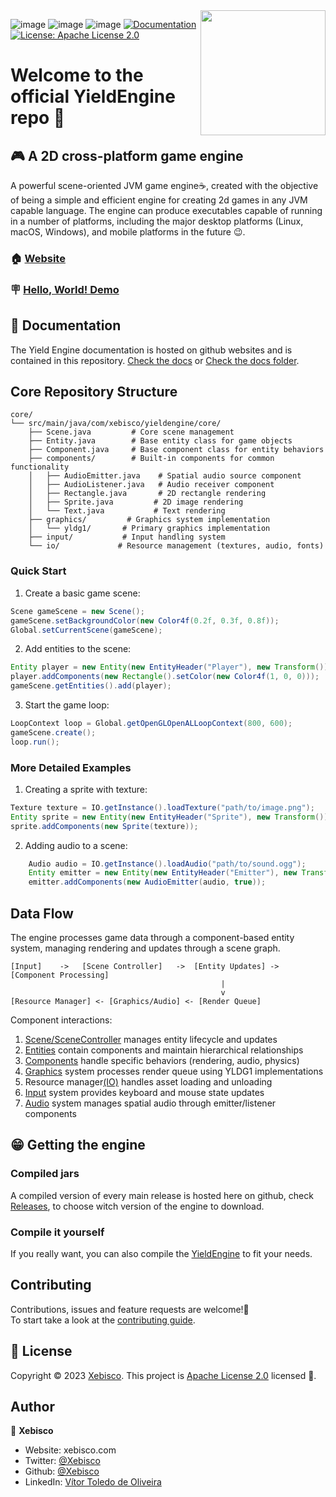 <img align="right" src="yieldIcon.png" height="200" width="200">

![image](https://img.shields.io/github/languages/top/xebisco/YieldEngine?style=round-square)
![image](https://img.shields.io/github/downloads/xebisco/YieldEngine/total?style=round-square)
![image](https://img.shields.io/github/contributors/xebisco/yieldengine?style=round-square)
  <a href="https://yield-proj.github.io/YieldEngine/index.html" target="_blank">
    <img alt="Documentation" src="https://img.shields.io/badge/documentation-javadoc-brightgreen.svg" />
  </a>
  <a href="http://www.apache.org/licenses/" target="_blank">
    <img alt="License: Apache License 2.0" src="https://img.shields.io/badge/License-Apache License 2.0-yellow.svg" />
  </a>

<h1>Welcome to the official YieldEngine repo 👋</h1>

## 🎮 A 2D cross-platform game engine
A powerful scene-oriented JVM game engine☕, created with the objective of being a simple and efficient engine for creating 2d games in any JVM capable language.
The engine can produce executables capable of running in a number of platforms, including the major desktop platforms (Linux, macOS, Windows), and mobile platforms in the future 😉.

### 🏠 [Website](https://yield.xebisco.com/)

### 🪧 [Hello, World! Demo](https://github.com/yield-proj/YieldEngine/tree/master/hello-world)


## 🪪 Documentation
The Yield Engine documentation is hosted on github websites and is contained in this repository. [Check the docs](https://yield-proj.github.io/YieldEngine/index.html) or [Check the docs folder](https://github.com/yield-proj/YieldEngine/tree/master/docs).

## Core Repository Structure
```
core/
└── src/main/java/com/xebisco/yieldengine/core/
    ├── Scene.java         # Core scene management
    ├── Entity.java        # Base entity class for game objects
    ├── Component.java     # Base component class for entity behaviors
    ├── components/        # Built-in components for common functionality
    │   ├── AudioEmitter.java    # Spatial audio source component
    │   ├── AudioListener.java   # Audio receiver component
    │   ├── Rectangle.java       # 2D rectangle rendering
    │   ├── Sprite.java         # 2D image rendering
    │   └── Text.java           # Text rendering
    ├── graphics/         # Graphics system implementation
    │   └── yldg1/       # Primary graphics implementation
    ├── input/           # Input handling system
    └── io/             # Resource management (textures, audio, fonts)
```

### Quick Start
1. Create a basic game scene:
```java
Scene gameScene = new Scene();
gameScene.setBackgroundColor(new Color4f(0.2f, 0.3f, 0.8f));
Global.setCurrentScene(gameScene);
```

2. Add entities to the scene:
```java
Entity player = new Entity(new EntityHeader("Player"), new Transform());
player.addComponents(new Rectangle().setColor(new Color4f(1, 0, 0)));
gameScene.getEntities().add(player);
```

3. Start the game loop:
```java
LoopContext loop = Global.getOpenGLOpenALLoopContext(800, 600);
gameScene.create();
loop.run();
```

### More Detailed Examples
1. Creating a sprite with texture:
```java
Texture texture = IO.getInstance().loadTexture("path/to/image.png");
Entity sprite = new Entity(new EntityHeader("Sprite"), new Transform());
sprite.addComponents(new Sprite(texture));
```

2. Adding audio to a scene:
```java
    Audio audio = IO.getInstance().loadAudio("path/to/sound.ogg");
    Entity emitter = new Entity(new EntityHeader("Emitter"), new Transform());
    emitter.addComponents(new AudioEmitter(audio, true));
```

## Data Flow
The engine processes game data through a component-based entity system, managing rendering and updates through a scene graph.

```ascii
[Input]    ->   [Scene Controller]   ->  [Entity Updates] -> [Component Processing]
                                               |
                                               v
[Resource Manager] <- [Graphics/Audio] <- [Render Queue]
```

Component interactions:
1. [Scene/SceneController](https://github.com/yield-proj/YieldEngine/blob/master/core/src/main/java/com/xebisco/yieldengine/core/Scene.java) manages entity lifecycle and updates
2. [Entities](https://github.com/yield-proj/YieldEngine/blob/master/core/src/main/java/com/xebisco/yieldengine/core/Entity.java) contain components and maintain hierarchical relationships
3. [Components](https://github.com/yield-proj/YieldEngine/blob/master/core/src/main/java/com/xebisco/yieldengine/core/Component.java) handle specific behaviors (rendering, audio, physics)
4. [Graphics](https://github.com/yield-proj/YieldEngine/blob/master/core/src/main/java/com/xebisco/yieldengine/core/graphics) system processes render queue using YLDG1 implementations
5. Resource manager[(IO)](https://github.com/yield-proj/YieldEngine/blob/master/core/src/main/java/com/xebisco/yieldengine/core/Entity.java) handles asset loading and unloading
6. [Input](https://github.com/yield-proj/YieldEngine/blob/master/core/src/main/java/com/xebisco/yieldengine/core/input) system provides keyboard and mouse state updates
7. [Audio](https://github.com/yield-proj/YieldEngine/blob/master/core/src/main/java/com/xebisco/yieldengine/core/io/audio) system manages spatial audio through emitter/listener components


## 😁 Getting the engine
### Compiled jars
A compiled version of every main release is hosted here on github, check [Releases](https://github.com/yield-proj/YieldEngine/releases), to choose witch version of the engine to download.
### Compile it yourself
If you really want, you can also compile the [YieldEngine](https://github.com/yield-proj/YieldEngine/archive/refs/heads/master.zip) to fit your needs.

## Contributing

Contributions, issues and feature requests are welcome!🤝<br />To start take a look at the [contributing guide](https://github.com/yield-proj/YieldEngine/blob/master/CONTRIBUTING.md).

## 📝 License

Copyright © 2023 [Xebisco](https://github.com/Xebisco).
This project is [Apache License 2.0](LICENSE) licensed 📝.

## Author

👤 **Xebisco**

* Website: xebisco.com
* Twitter: [@Xebisco](https://twitter.com/Xebisco)
* Github: [@Xebisco](https://github.com/Xebisco)
* LinkedIn: [Vítor Toledo de Oliveira](https://www.linkedin.com/in/v%C3%ADtor-toledo-077438213/)
